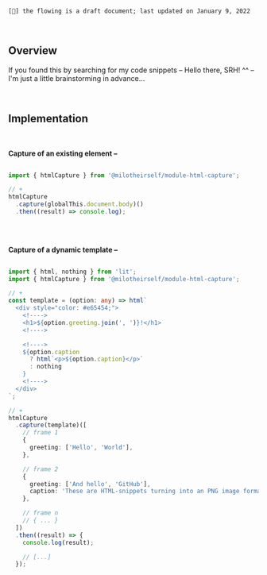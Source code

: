 <br>

`[🔖] the flowing is a draft document; last updated on January 9, 2022`

<br>

## Overview

If you found this by searching for my code snippets – Hello there, SRH! ^^ – I'm just a little brainstorming in advance...

<br>


## Implementation

<br>

**Capture of an existing element –**

```typescript
 
import { htmlCapture } from '@milotheirself/module-html-capture';

// +
htmlCapture
  .capture(globalThis.document.body)()
  .then((result) => console.log);
  
```

<br>

**Capture of a dynamic template –**

```typescript
 
import { html, nothing } from 'lit';
import { htmlCapture } from '@milotheirself/module-html-capture';

// +
const template = (option: any) => html`
  <div style="color: #e65454;">
    <!---->
    <h1>${option.greeting.join(', ')}!</h1>
    <!---->

    <!---->
    ${option.caption 
      ? html`<p>${option.caption}</p>` 
      : nothing
    }
    <!---->
  </div>
`;

// +
htmlCapture
  .capture(template)([
    // frame 1
    {
      greeting: ['Hello', 'World'], 
    },

    // frame 2
    {
      greeting: ['And hello', 'GitHub'],
      caption: 'These are HTML-snippets turning into an PNG image format–',
    },

    // frame n
    // { ... }
  ])
  .then((result) => {
    console.log(result);

    // [...]
  });
  
```

<!--
### Contributing
[...]
-->
